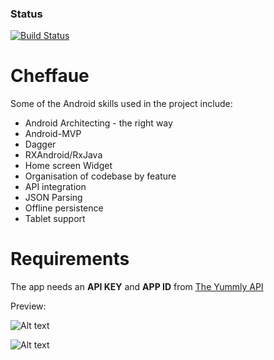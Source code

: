 ### Status
[![Build Status](https://travis-ci.org/RowlandOti/Cheffaue.svg?branch=master)](https://travis-ci.org/RowlandOti/Cheffaue)

# Cheffaue
Some of the Android skills used in the project include:

- Android Architecting - the right way
- Android-MVP
- Dagger
- RXAndroid/RxJava
- Home screen Widget
- Organisation of codebase by feature
- API integration
- JSON Parsing
- Offline persistence
- Tablet support

# Requirements
The app needs an **API KEY** and **APP ID** from [The Yummly API](https://developer.yummly.com/#the-api)

Preview: 

![Alt text](https://github.com/RowlandOti/Cheffaue/blob/master/documentation/art/illustration.gif?raw=true "Cheffaue Preview")



![Alt text](https://github.com/RowlandOti/Cheffaue/blob/master/documentation/art/illustration.gif?raw=true "Cheffaue Preview")

